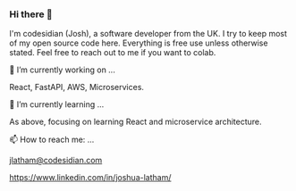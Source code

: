### Hi there 👋

I'm codesidian (Josh), a software developer from the UK. I try to keep most of my open source code here. Everything is free use unless otherwise stated. Feel free to reach out to me if you want to colab. 


🔭 I’m currently working on ...

React, FastAPI, AWS, Microservices. 

🌱 I’m currently learning ...

As above, focusing on learning React and microservice architecture.  



📫 How to reach me: ...

  jlatham@codesidian.com
  
  https://www.linkedin.com/in/joshua-latham/
  
<!--
**codesidian/codesidian** is a ✨ _special_ ✨ repository because its `README.md` (this file) appears on your GitHub profile.

Here are some ideas to get you started:



-->

